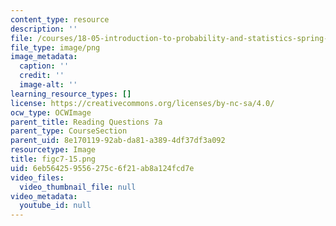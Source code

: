 ```yaml
---
content_type: resource
description: ''
file: /courses/18-05-introduction-to-probability-and-statistics-spring-2014/6eb564259556275c6f21ab8a124fcd7e_figc7-15.png
file_type: image/png
image_metadata:
  caption: ''
  credit: ''
  image-alt: ''
learning_resource_types: []
license: https://creativecommons.org/licenses/by-nc-sa/4.0/
ocw_type: OCWImage
parent_title: Reading Questions 7a
parent_type: CourseSection
parent_uid: 8e170119-92ab-da81-a389-4df37df3a092
resourcetype: Image
title: figc7-15.png
uid: 6eb56425-9556-275c-6f21-ab8a124fcd7e
video_files:
  video_thumbnail_file: null
video_metadata:
  youtube_id: null
---
```

